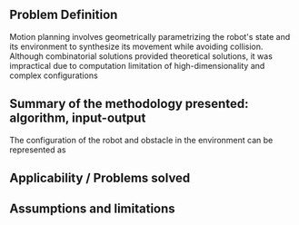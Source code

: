 ## Problem Definition
Motion planning involves geometrically parametrizing the robot's state and its environment to synthesize its movement while avoiding collision. Although combinatorial solutions provided theoretical solutions, it was impractical due to computation limitation of high-dimensionality and complex configurations

## Summary of the methodology presented: algorithm, input-output
The configuration of the robot and obstacle in the environment can be represented as 

## Applicability / Problems solved 

## Assumptions and limitations
